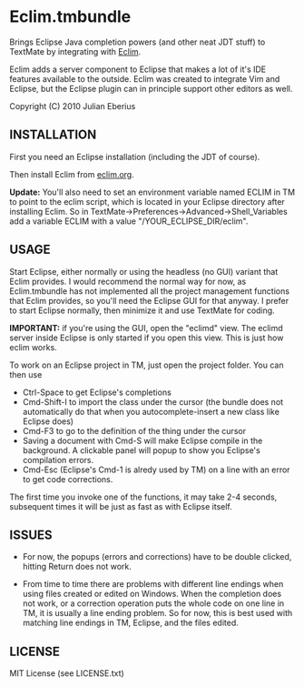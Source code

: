 **Eclim.tmbundle**
===========================

Brings Eclipse Java completion powers (and other neat JDT stuff) to TextMate by integrating with [Eclim](http://eclim.org/).

Eclim adds a server component to Eclipse that makes a lot of it's IDE features 
available to the outside. Eclim was created to integrate Vim and Eclipse, but the Eclipse plugin can
in principle support other editors as well.

Copyright (C) 2010 Julian Eberius

INSTALLATION
-------------
First you need an Eclipse installation (including the JDT of course).

Then install Eclim from [eclim.org](eclim.org).

**Update:** You'll also need to set an environment variable named ECLIM in TM to point
to the eclim script, which is located in your Eclipse directory after installing Eclim.
So in TextMate->Preferences->Advanced->Shell_Variables add a variable ECLIM with a value
"/YOUR_ECLIPSE_DIR/eclim".

USAGE
-----

Start Eclipse, either normally or using the headless (no GUI) variant that Eclim provides.
I would recommend the normal way for now, as Eclim.tmbundle has not implemented all
the project management functions that Eclim provides, so you'll need the Eclipse GUI 
for that anyway. I prefer to start Eclipse normally, then minimize it and use TextMate for coding.

**IMPORTANT:** if you're using the GUI, open the "eclimd" view. The eclimd server inside Eclipse is
only started if you open this view. This is just how eclim works.

To work on an Eclipse project in TM, just open the project folder. You can then use

* Ctrl-Space to get Eclipse's completions
* Cmd-Shift-I to import the class under the cursor (the bundle does not automatically do that when you autocomplete-insert a new class like Eclipse does)
* Cmd-F3 to go to the definition of the thing under the cursor
* Saving a document with Cmd-S will make Eclipse compile in the background. A clickable panel will popup to show you Eclipse's compilation errors.
* Cmd-Esc (Eclipse's Cmd-1 is alredy used by TM) on a line with an error to get code corrections.
 
The first time you invoke one of the functions, it may take 2-4 seconds, subsequent times it will be just as fast as with Eclipse itself.


ISSUES
------
- For now, the popups (errors and corrections) have to be double clicked, hitting Return does not work.

- From time to time there are problems with different line endings when using
files created or edited on Windows. When the completion does not work, or a 
correction operation puts the whole code on one line in TM, it is usually a line
ending problem. So for now, this is best used with matching line endings in TM,
Eclipse, and the files edited.


LICENSE
-------
MIT License (see LICENSE.txt)
